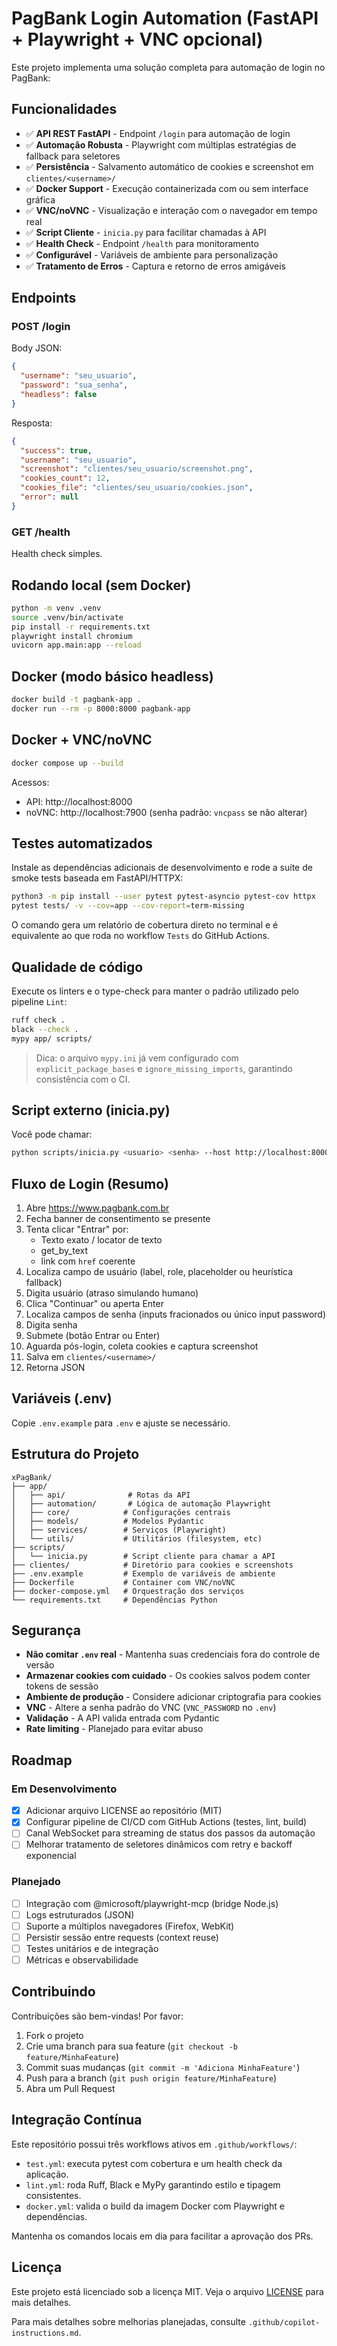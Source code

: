 # PagBank Login Automation (FastAPI + Playwright + VNC opcional)

Este projeto implementa uma solução completa para automação de login no PagBank:

## Funcionalidades

- ✅ **API REST FastAPI** - Endpoint `/login` para automação de login
- ✅ **Automação Robusta** - Playwright com múltiplas estratégias de fallback para seletores
- ✅ **Persistência** - Salvamento automático de cookies e screenshot em `clientes/<username>/`
- ✅ **Docker Support** - Execução containerizada com ou sem interface gráfica
- ✅ **VNC/noVNC** - Visualização e interação com o navegador em tempo real
- ✅ **Script Cliente** - `inicia.py` para facilitar chamadas à API
- ✅ **Health Check** - Endpoint `/health` para monitoramento
- ✅ **Configurável** - Variáveis de ambiente para personalização
- ✅ **Tratamento de Erros** - Captura e retorno de erros amigáveis

## Endpoints

### POST /login
Body JSON:
```json
{
  "username": "seu_usuario",
  "password": "sua_senha",
  "headless": false
}
```

Resposta:
```json
{
  "success": true,
  "username": "seu_usuario",
  "screenshot": "clientes/seu_usuario/screenshot.png",
  "cookies_count": 12,
  "cookies_file": "clientes/seu_usuario/cookies.json",
  "error": null
}
```

### GET /health
Health check simples.

## Rodando local (sem Docker)

```bash
python -m venv .venv
source .venv/bin/activate
pip install -r requirements.txt
playwright install chromium
uvicorn app.main:app --reload
```

## Docker (modo básico headless)

```bash
docker build -t pagbank-app .
docker run --rm -p 8000:8000 pagbank-app
```

## Docker + VNC/noVNC

```bash
docker compose up --build
```

Acessos:
- API: http://localhost:8000
- noVNC: http://localhost:7900  (senha padrão: `vncpass` se não alterar)

## Testes automatizados

Instale as dependências adicionais de desenvolvimento e rode a suíte de smoke tests baseada em FastAPI/HTTPX:

```bash
python3 -m pip install --user pytest pytest-asyncio pytest-cov httpx
pytest tests/ -v --cov=app --cov-report=term-missing
```

O comando gera um relatório de cobertura direto no terminal e é equivalente ao que roda no workflow `Tests` do GitHub Actions.

## Qualidade de código

Execute os linters e o type-check para manter o padrão utilizado pelo pipeline `Lint`:

```bash
ruff check .
black --check .
mypy app/ scripts/
```

> Dica: o arquivo `mypy.ini` já vem configurado com `explicit_package_bases` e `ignore_missing_imports`, garantindo consistência com o CI.

## Script externo (inicia.py)

Você pode chamar:

```bash
python scripts/inicia.py <usuario> <senha> --host http://localhost:8000
```

## Fluxo de Login (Resumo)

1. Abre <https://www.pagbank.com.br>
2. Fecha banner de consentimento se presente
3. Tenta clicar "Entrar" por:
   - Texto exato / locator de texto
   - get_by_text
   - link com `href` coerente
4. Localiza campo de usuário (label, role, placeholder ou heurística fallback)
5. Digita usuário (atraso simulando humano)
6. Clica "Continuar" ou aperta Enter
7. Localiza campos de senha (inputs fracionados ou único input password)
8. Digita senha
9. Submete (botão Entrar ou Enter)
10. Aguarda pós-login, coleta cookies e captura screenshot
11. Salva em `clientes/<username>/`
12. Retorna JSON

## Variáveis (.env)

Copie `.env.example` para `.env` e ajuste se necessário.

## Estrutura do Projeto

```text
xPagBank/
├── app/
│   ├── api/              # Rotas da API
│   ├── automation/       # Lógica de automação Playwright
│   ├── core/            # Configurações centrais
│   ├── models/          # Modelos Pydantic
│   ├── services/        # Serviços (Playwright)
│   └── utils/           # Utilitários (filesystem, etc)
├── scripts/
│   └── inicia.py        # Script cliente para chamar a API
├── clientes/            # Diretório para cookies e screenshots
├── .env.example         # Exemplo de variáveis de ambiente
├── Dockerfile           # Container com VNC/noVNC
├── docker-compose.yml   # Orquestração dos serviços
└── requirements.txt     # Dependências Python
```

## Segurança

- **Não comitar `.env` real** - Mantenha suas credenciais fora do controle de versão
- **Armazenar cookies com cuidado** - Os cookies salvos podem conter tokens de sessão
- **Ambiente de produção** - Considere adicionar criptografia para cookies
- **VNC** - Altere a senha padrão do VNC (`VNC_PASSWORD` no `.env`)
- **Validação** - A API valida entrada com Pydantic
- **Rate limiting** - Planejado para evitar abuso

## Roadmap

### Em Desenvolvimento

- [x] Adicionar arquivo LICENSE ao repositório (MIT)
- [x] Configurar pipeline de CI/CD com GitHub Actions (testes, lint, build)
- [ ] Canal WebSocket para streaming de status dos passos da automação
- [ ] Melhorar tratamento de seletores dinâmicos com retry e backoff exponencial

### Planejado

- [ ] Integração com @microsoft/playwright-mcp (bridge Node.js)
- [ ] Logs estruturados (JSON)
- [ ] Suporte a múltiplos navegadores (Firefox, WebKit)
- [ ] Persistir sessão entre requests (context reuse)
- [ ] Testes unitários e de integração
- [ ] Métricas e observabilidade

## Contribuindo

Contribuições são bem-vindas! Por favor:

1. Fork o projeto
2. Crie uma branch para sua feature (`git checkout -b feature/MinhaFeature`)
3. Commit suas mudanças (`git commit -m 'Adiciona MinhaFeature'`)
4. Push para a branch (`git push origin feature/MinhaFeature`)
5. Abra um Pull Request

## Integração Contínua

Este repositório possui três workflows ativos em `.github/workflows/`:

- `test.yml`: executa pytest com cobertura e um health check da aplicação.
- `lint.yml`: roda Ruff, Black e MyPy garantindo estilo e tipagem consistentes.
- `docker.yml`: valida o build da imagem Docker com Playwright e dependências.

Mantenha os comandos locais em dia para facilitar a aprovação dos PRs.

## Licença

Este projeto está licenciado sob a licença MIT. Veja o arquivo [LICENSE](LICENSE) para mais detalhes.

Para mais detalhes sobre melhorias planejadas, consulte `.github/copilot-instructions.md`.
